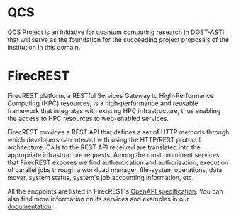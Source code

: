 # QCS
QCS Project is an initiative for quantum computing research in DOST-ASTI that will serve as the foundation for the succeeding project proposals of the institution in this domain.
# FirecREST

FirecREST platform, a RESTful Services Gateway to High-Performance Computing (HPC) resources, is a high-performance and reusable framework that integrates with existing HPC infrastructure, thus enabling the access to HPC resources to web-enabled services.

FirecREST provides a REST API that defines a set of HTTP methods through which developers can interact with using the HTTP/REST protocol architecture. Calls to the REST API received are translated into the appropriate infrastructure requests. Among the most prominent services that FirecREST exposes we find authentication and authorization, execution of parallel jobs through a workload manager, file-system operations, data mover, system status, system's job accounting information, etc.

All the endpoints are listed in FirecREST's [OpenAPI specification](https://firecrest-api.cscs.ch/). You can also find more information on its services and examples in our [documentation](https://firecrest.readthedocs.io).


